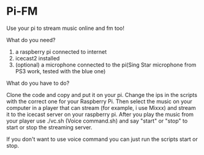 Pi-FM
=====

Use your pi to stream music online and fm too!

What do you need?
 
1. a raspberry pi connected to internet 
2. icecast2 installed
2. (optional) a microphone connected to the pi(Sing Star microphone from PS3 
work, tested with the blue one)


What do you have to do?

Clone the code and copy and put it on your pi. Change the ips in the scripts
with the correct one for your Raspberry Pi.  Then select the music on your 
computer in a player that can stream (for example, i use Mixxx) and stream 
it to the icecast server on your raspberry pi. After you play the music from 
your player use ./vc.sh (Voice command.sh) and say "start" or "stop" to start 
or stop the streaming server.

If you don't want to use voice command you can just run the scripts start or
stop. 

